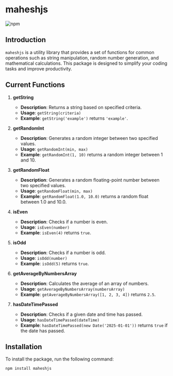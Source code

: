 # maheshjs<br/>

![npm](https://img.shields.io/npm/v/maheshjs)<br/>

## Introduction<br/>
`maheshjs` is a utility library that provides a set of functions for common operations such as string manipulation, random number generation, and mathematical calculations. This package is designed to simplify your coding tasks and improve productivity.<br/>

## Current Functions<br/>
1. **getString**<br/>
   - **Description**: Returns a string based on specified criteria.<br/>
   - **Usage**: `getString(criteria)`<br/>
   - **Example**: `getString('example')` returns `'example'`.<br/>

2. **getRandomInt**<br/>
   - **Description**: Generates a random integer between two specified values.<br/>
   - **Usage**: `getRandomInt(min, max)`<br/>
   - **Example**: `getRandomInt(1, 10)` returns a random integer between 1 and 10.<br/>

3. **getRandomFloat**<br/>
   - **Description**: Generates a random floating-point number between two specified values.<br/>
   - **Usage**: `getRandomFloat(min, max)`<br/>
   - **Example**: `getRandomFloat(1.0, 10.0)` returns a random float between 1.0 and 10.0.<br/>

4. **isEven**<br/>
   - **Description**: Checks if a number is even.<br/>
   - **Usage**: `isEven(number)`<br/>
   - **Example**: `isEven(4)` returns `true`.<br/>

5. **isOdd**<br/>
   - **Description**: Checks if a number is odd.<br/>
   - **Usage**: `isOdd(number)`<br/>
   - **Example**: `isOdd(5)` returns `true`.<br/>

6. **getAverageByNumbersArray**<br/>
   - **Description**: Calculates the average of an array of numbers.<br/>
   - **Usage**: `getAverageByNumbersArray(numbersArray)`<br/>
   - **Example**: `getAverageByNumbersArray([1, 2, 3, 4])` returns `2.5`.<br/>

7. **hasDateTimePassed**<br/>
   - **Description**: Checks if a given date and time has passed.<br/>
   - **Usage**: `hasDateTimePassed(dateTime)`<br/>
   - **Example**: `hasDateTimePassed(new Date('2025-01-01'))` returns `true` if the date has passed.<br/>

## Installation<br/>
To install the package, run the following command:<br/>
```bash
npm install maheshjs

